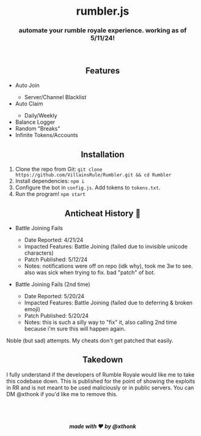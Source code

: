 <div align="center">
    <h1>rumbler.js</h1>
    <h3>automate your rumble royale experience. working as of 5/11/24!</h3>
    <br>
    <h2>Features</h2>
</div>

<ul>
    <li>Auto Join</li>
    <ul><li>Server/Channel Blacklist</li></ul>
    <li>Auto Claim</li>
    <ul><li>Daily/Weekly</li></ul>
    <li>Balance Logger</li>
    <li>Random "Breaks"</li>
    <li>Infinite Tokens/Accounts</li>
</ul>

<h2 align="center">Installation</h2>

1. Clone the repo from Git: `git clone https://github.com/VillainsRule/Rumbler.git && cd Rumbler`
2. Install dependencies: `npm i`
3. Configure the bot in `config.js`. Add tokens to `tokens.txt`.
4. Run the program! `npm start`

<h2 align="center">Anticheat History 🤡</h2>

- Battle Joining Fails
  - Date Reported: 4/21/24
  - Impacted Features: Battle Joining (failed due to invisible unicode characters)
  - Patch Published: 5/12/24
  - Notes: notifications were off on repo (idk why), took me 3w to see. also was sick when trying to fix. bad "patch" of bot.

- Battle Joining Fails (2nd time)
  - Date Reported: 5/20/24
  - Impacted Features: Battle Joining (failed due to deferring & broken emoji)
  - Patch Published: 5/20/24
  - Notes: this is such a silly way to "fix" it, also calling 2nd time because i'm sure this will happen again.

Noble (but sad) attempts. My cheats don't get patched that easily.

<h2 align="center">Takedown</h2>

I fully understand if the developers of Rumble Royale would like me to take this codebase down. This is published for the point of showing the exploits in RR and is not meant to be used maliciously or in public servers. You can DM @xthonk if you'd like me to remove this.

<br><br>
<h5 align="center">made with ❤️ by @xthonk</h5>